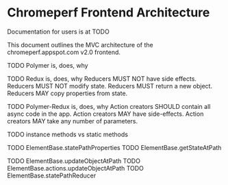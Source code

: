 <!-- Copyright 2017 The Chromium Authors. All rights reserved.
     Use of this source code is governed by a BSD-style license that can be
     found in the LICENSE file.
-->

# Chromeperf Frontend Architecture

Documentation for users is at TODO

This document outlines the MVC architecture of the chromeperf.appspot.com v2.0
frontend.

TODO Polymer is, does, why

TODO Redux is, does, why
Reducers MUST NOT have side effects.
Reducers MUST NOT modify state.
Reducers MUST return a new object.
Reducers MAY copy properties from state.

TODO Polymer-Redux is, does, why
Action creators SHOULD contain all async code in the app.
Action creators MAY have side-effects.
Action creators MAY take any number of parameters.

TODO instance methods vs static methods

TODO ElementBase.statePathProperties
TODO ElementBase.getStateAtPath

TODO ElementBase.updateObjectAtPath
TODO ElementBase.actions.updateObjectAtPath
TODO ElementBase.statePathReducer
